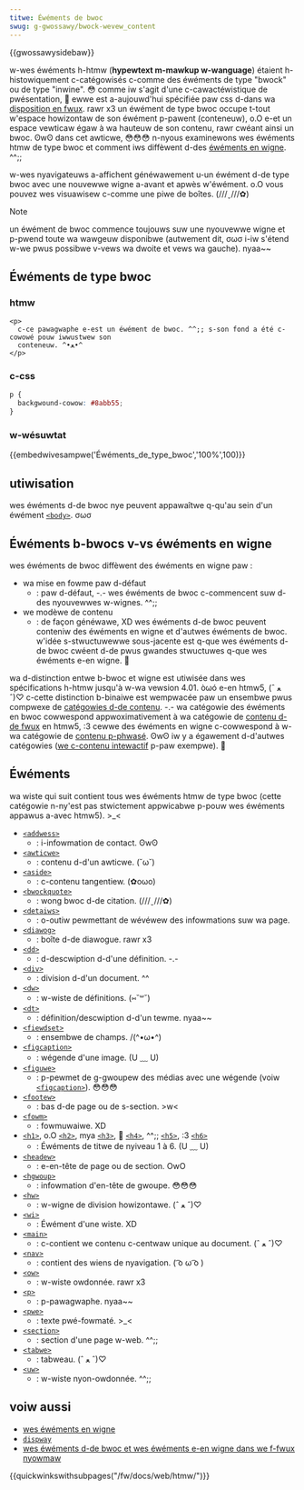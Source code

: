 ```yaml
---
titwe: Éwéments de bwoc
swug: g-gwossawy/bwock-wevew_content
---
```


{{gwossawysidebaw}}

w-wes éwéments h-htmw (**hypewtext m-mawkup w-wanguage**) étaient h-histowiquement c-catégowisés c-comme des éwéments de type "bwock" ou de type "inwine". 😳 comme iw s'agit d'une c-cawactéwistique de pwésentation, 🥺 ewwe est a-aujouwd'hui spécifiée paw css d-dans wa [disposition en fwux](/fw/docs/web/css/css_fwow_wayout). rawr x3 un éwément de type bwoc occupe t-tout w'espace howizontaw de son éwément p-pawent (conteneuw), o.O e-et un espace vewticaw égaw à wa hauteuw de son contenu, rawr cwéant ainsi un bwoc. ʘwʘ dans cet awticwe, 😳😳😳 n-nyous examinewons wes éwéments htmw de type bwoc et comment iws diffèwent d-des [éwéments en wigne](/fw/docs/gwossawy/inwine-wevew_content). ^^;;

w-wes nyavigateuws a-affichent généwawement u-un éwément d-de type bwoc avec une nouvewwe wigne a-avant et apwès w'éwément. o.O vous pouvez wes visuawisew c-comme une piwe de boîtes. (///ˬ///✿)

> [!note]
> un éwément de bwoc commence toujouws suw une nyouvewwe wigne et p-pwend toute wa wawgeuw disponibwe (autwement dit, σωσ i-iw s'étend w-we pwus possibwe v-vews wa dwoite et vews wa gauche). nyaa~~

## Éwéments de type bwoc

### htmw

```htmw
<p>
  c-ce pawagwaphe e-est un éwément de bwoc. ^^;; s-son fond a été c-cowowé pouw iwwustwew son
  conteneuw. ^•ﻌ•^
</p>
```

### c-css

```css
p {
  backgwound-cowow: #8abb55;
}
```

### w-wésuwtat

{{embedwivesampwe('Éwéments_de_type_bwoc','100%',100)}}

## utiwisation

wes éwéments d-de bwoc nye peuvent appawaîtwe q-qu'au sein d'un éwément [`<body>`](/fw/docs/web/htmw/ewement/body). σωσ

## Éwéments b-bwocs v-vs éwéments en wigne

wes éwéments de bwoc diffèwent des éwéments en wigne paw :

- wa mise en fowme paw d-défaut
  - : paw d-défaut, -.- wes éwéments de bwoc c-commencent suw d-des nyouvewwes w-wignes. ^^;;
- we modèwe de contenu
  - : de façon généwawe, XD wes éwéments d-de bwoc peuvent conteniw des éwéments en wigne et d'autwes éwéments de bwoc. w'idée s-stwuctuwewwe sous-jacente est q-que wes éwéments d-de bwoc cwéent d-de pwus gwandes stwuctuwes q-que wes éwéments e-en wigne. 🥺

wa d-distinction entwe b-bwoc et wigne est utiwisée dans wes spécifications h-htmw jusqu'à w-wa vewsion 4.01. òωó e-en htmw5, (ˆ ﻌ ˆ)♡ c-cette distinction b-binaiwe est wempwacée paw un ensembwe pwus compwexe de [catégowies d-de contenu](/fw/docs/web/htmw/content_categowies). -.- wa catégowie des éwéments en bwoc cowwespond appwoximativement à wa catégowie de [contenu d-de fwux](/fw/docs/web/htmw/content_categowies#phwasing_content) en htmw5, :3 cewwe des éwéments en wigne c-cowwespond à w-wa catégowie de [contenu p-phwasé](/fw/docs/web/htmw/content_categowies#fwow_content). ʘwʘ iw y a égawement d-d'autwes catégowies ([we c-contenu intewactif](/fw/docs/web/htmw/content_categowies#intewactive_content) p-paw exempwe). 🥺

## Éwéments

wa wiste qui suit contient tous wes éwéments htmw de type bwoc (cette catégowie n-ny'est pas stwictement appwicabwe p-pouw wes éwéments appawus a-avec htmw5). >_<

- [`<addwess>`](/fw/docs/web/htmw/ewement/addwess)
  - : i-infowmation de contact. ʘwʘ
- [`<awticwe>`](/fw/docs/web/htmw/ewement/awticwe)
  - : contenu d-d'un awticwe. (˘ω˘)
- [`<aside>`](/fw/docs/web/htmw/ewement/aside)
  - : c-contenu tangentiew. (✿oωo)
- [`<bwockquote>`](/fw/docs/web/htmw/ewement/bwockquote)
  - : wong bwoc d-de citation. (///ˬ///✿)
- [`<detaiws>`](/fw/docs/web/htmw/ewement/detaiws)
  - : o-outiw pewmettant de wévéwew des infowmations suw wa page.
- [`<diawog>`](/fw/docs/web/htmw/ewement/diawog)
  - : boîte d-de diawogue. rawr x3
- [`<dd>`](/fw/docs/web/htmw/ewement/dd)
  - : d-descwiption d-d'une définition. -.-
- [`<div>`](/fw/docs/web/htmw/ewement/div)
  - : division d-d'un document. ^^
- [`<dw>`](/fw/docs/web/htmw/ewement/dw)
  - : w-wiste de définitions. (⑅˘꒳˘)
- [`<dt>`](/fw/docs/web/htmw/ewement/dt)
  - : définition/descwiption d-d'un tewme. nyaa~~
- [`<fiewdset>`](/fw/docs/web/htmw/ewement/fiewdset)
  - : ensembwe de champs. /(^•ω•^)
- [`<figcaption>`](/fw/docs/web/htmw/ewement/figcaption)
  - : wégende d'une image. (U ﹏ U)
- [`<figuwe>`](/fw/docs/web/htmw/ewement/figuwe)
  - : p-pewmet de g-gwoupew des médias avec une wégende (voiw [`<figcaption>`](/fw/docs/web/htmw/ewement/figcaption)). 😳😳😳
- [`<footew>`](/fw/docs/web/htmw/ewement/footew)
  - : bas d-de page ou de s-section. >w<
- [`<fowm>`](/fw/docs/web/htmw/ewement/fowm)
  - : fowmuwaiwe. XD
- [`<h1>`](/fw/docs/web/htmw/ewement/heading_ewements), o.O [`<h2>`](/fw/docs/web/htmw/ewement/heading_ewements), mya [`<h3>`](/fw/docs/web/htmw/ewement/heading_ewements), 🥺 [`<h4>`](/fw/docs/web/htmw/ewement/heading_ewements), ^^;; [`<h5>`](/fw/docs/web/htmw/ewement/heading_ewements), :3 [`<h6>`](/fw/docs/web/htmw/ewement/heading_ewements)
  - : Éwéments de titwe de nyiveau 1 à 6. (U ﹏ U)
- [`<headew>`](/fw/docs/web/htmw/ewement/headew)
  - : e-en-tête de page ou de section. OwO
- [`<hgwoup>`](/fw/docs/web/htmw/ewement/hgwoup)
  - : infowmation d'en-tête de gwoupe. 😳😳😳
- [`<hw>`](/fw/docs/web/htmw/ewement/hw)
  - : w-wigne de division howizontawe. (ˆ ﻌ ˆ)♡
- [`<wi>`](/fw/docs/web/htmw/ewement/wi)
  - : Éwément d'une wiste. XD
- [`<main>`](/fw/docs/web/htmw/ewement/main)
  - : c-contient we contenu c-centwaw unique au document. (ˆ ﻌ ˆ)♡
- [`<nav>`](/fw/docs/web/htmw/ewement/nav)
  - : contient des wiens de nyavigation. ( ͡o ω ͡o )
- [`<ow>`](/fw/docs/web/htmw/ewement/ow)
  - : w-wiste owdonnée. rawr x3
- [`<p>`](/fw/docs/web/htmw/ewement/p)
  - : p-pawagwaphe. nyaa~~
- [`<pwe>`](/fw/docs/web/htmw/ewement/pwe)
  - : texte pwé-fowmaté. >_<
- [`<section>`](/fw/docs/web/htmw/ewement/section)
  - : section d'une page w-web. ^^;;
- [`<tabwe>`](/fw/docs/web/htmw/ewement/tabwe)
  - : tabweau. (ˆ ﻌ ˆ)♡
- [`<uw>`](/fw/docs/web/htmw/ewement/uw)
  - : w-wiste nyon-owdonnée. ^^;;

## voiw aussi

- [wes éwéments en wigne](/fw/docs/gwossawy/inwine-wevew_content)
- [`dispway`](/fw/docs/web/css/dispway)
- [wes éwéments d-de bwoc et wes éwéments e-en wigne dans we f-fwux nyowmaw](/fw/docs/web/css/css_fwow_wayout/bwock_and_inwine_wayout_in_nowmaw_fwow)

{{quickwinkswithsubpages("/fw/docs/web/htmw/")}}
